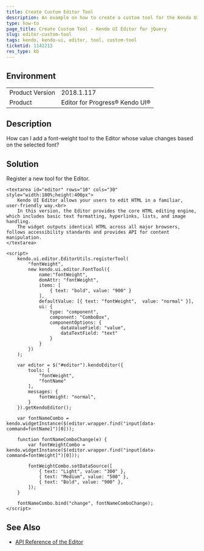 ```yaml
---
title: Create Custom Editor Tool
description: An example on how to create a custom tool for the Kendo UI Editor.
type: how-to
page_title: Create Custom Tool - Kendo UI Editor for jQuery
slug: editor-custom-tool
tags: kendo, kendo-ui, editor, tool, custom-tool
ticketid: 1142213
res_type: kb
---
```


## Environment

<table>
	<tr>
		<td>Product Version</td>
		<td>2018.1.117</td>
	</tr>
	<tr>
		<td>Product</td>
		<td>Editor for Progress® Kendo UI®</td>
	</tr>
</table>


## Description

How can I add a font-weight tool to the Editor whose value changes based on the selected font?

## Solution

Register a new tool for the Editor.

```dojo
<textarea id="editor" rows="10" cols="30" style="width:100%;height:400px">
    Kendo UI Editor allows your users to edit HTML in a familiar, user-friendly way.<br>
    In this version, the Editor provides the core HTML editing engine, which includes basic text formatting, hyperlinks, lists, and image handling.
    The widget outputs identical HTML across all major browsers, follows accessibility standards and provides API for content manipulation.
</textarea>

<script>
    kendo.ui.editor.EditorUtils.registerTool(
        "fontWeight",
        new kendo.ui.editor.FontTool({
            name:"fontWeight",
            domAttr: "fontWeight",
            items: [
                { text: "bold", value: "900" }
            ],
            defaultValue: [{ text: "fontWeight",  value: "normal" }],
            ui: {
                type: "component",
                component: "ComboBox",
                componentOptions: {
                    dataValueField: "value",
                    dataTextField: "text"
                }
            }
        })
    );

    var editor = $("#editor").kendoEditor({
        tools: [
            "fontWeight",
            "fontName"
        ],
        messages: {
            fontWeight: "normal",
        }
    }).getKendoEditor();

    var fontNameCombo = kendo.widgetInstance($(editor.wrapper.find("input[data-command=fontName]")[0]));

    function fontNameComboChange(e) {
        var fontWeightCombo = kendo.widgetInstance($(editor.wrapper.find("input[data-command=fontWeight]")[0]));

        fontWeightCombo.setDataSource([
            { text: "Light", value: "300" },
            { text: "Medium", value: "500" },
            { text: "Bold", value: "900" },
        ]);
    }

    fontNameCombo.bind("change", fontNameComboChange);
</script>
```

## See Also

* [API Reference of the Editor](https://docs.telerik.com/kendo-ui/api/javascript/ui/editor)

